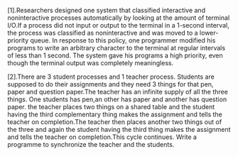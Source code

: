 

[1].Researchers designed one system that classified interactive and noninteractive processes automatically by looking at the amount of terminal I/O.If a process did not input or output to the terminal in a 1-second interval, the process was classified as noninteractive and was moved to a lower-priority queue. In response to this policy, one programmer modified his programs to write an arbitrary character to the terminal at regular intervals of less than 1 second. The system gave his programs a high priority, even though the terminal output was completely meaningless. 

[2].There are 3 student processes and 1 teacher process. Students are supposed to do their assignments and they need 3 things for that pen, paper and question paper.The teacher has an infinite supply of all the three things. One students has pen,an other has paper and another has question paper. the teacher places two things on a shared table and the student having the third complementary thing makes the assignment and tells the teacher on completion.The teacher then places another two things out of the three and again the student having the third thing makes the assignment and tells the teacher on completion.This cycle continues. Write a programme to synchronize the teacher and the students.


